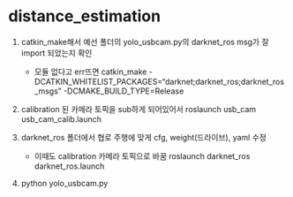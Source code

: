 # distance_estimation

1. catkin_make해서 예선 폴더의 yolo_usbcam.py의 darknet_ros msg가 잘 import 되었는지 확인
   - 모듈 없다고 err뜨면
  catkin_make -DCATKIN_WHITELIST_PACKAGES=“darknet;darknet_ros;darknet_ros_msgs”  -DCMAKE_BUILD_TYPE=Release
   
   
2. calibration 된 카메라 토픽을 sub하게 되어있어서
    roslaunch usb_cam usb_cam_calib.launch
   
   
3. darknet_ros 폴더에서 협로 주행에 맞게 cfg, weight(드라이브), yaml 수정
   - 이때도 calibration 카메라 토픽으로 바꿈
    roslaunch darknet_ros darknet_ros.launch
   
   
4. python yolo_usbcam.py


